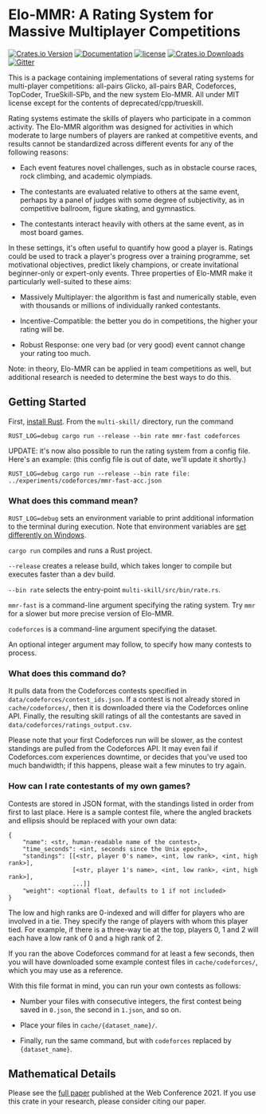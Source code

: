 # Elo-MMR: A Rating System for Massive Multiplayer Competitions

[![Crates.io Version](https://img.shields.io/crates/v/multi-skill.svg)](https://crates.io/crates/multi-skill)
[![Documentation](https://docs.rs/multi-skill/badge.svg)](https://docs.rs/multi-skill)
[![license](https://img.shields.io/badge/license-MIT-blue.svg)](https://github.com/EbTech/Elo-MMR/blob/master/LICENSE)
[![Crates.io Downloads](https://img.shields.io/crates/d/multi-skill.svg)](https://crates.io/crates/multi-skill)
[![Gitter](https://badges.gitter.im/multi-skill/community.svg)](https://gitter.im/multi-skill/community?utm_source=badge&utm_medium=badge&utm_campaign=pr-badge)

This is a package containing implementations of several rating systems for multi-player competitions: all-pairs Glicko, all-pairs BAR, Codeforces, TopCoder, TrueSkill-SPb, and the new system Elo-MMR. All under MIT license except for the contents of deprecated/cpp/trueskill.

Rating systems estimate the skills of players who participate in a common activity. The Elo-MMR algorithm was designed for activities in which moderate to large numbers of players are ranked at competitive events, and results cannot be standardized across different events for any of the following reasons:

- Each event features novel challenges, such as in obstacle course races, rock climbing, and academic olympiads.

- The contestants are evaluated relative to others at the same event, perhaps by a panel of judges with some degree of subjectivity, as in competitive ballroom, figure skating, and gymnastics.

- The contestants interact heavily with others at the same event, as in most board games.

In these settings, it's often useful to quantify how good a player is. Ratings could be used to track a player's progress over a training programme, set motivational objectives, predict likely champions, or create invitational beginner-only or expert-only events. Three properties of Elo-MMR make it particularly well-suited to these aims:

- Massively Multiplayer: the algorithm is fast and numerically stable, even with thousands or millions of individually ranked contestants.

- Incentive-Compatible: the better you do in competitions, the higher your rating will be.

- Robust Response: one very bad (or very good) event cannot change your rating too much.

Note: in theory, Elo-MMR can be applied in team competitions as well, but additional research is needed to determine the best ways to do this.

## Getting Started

First, [install Rust](https://www.rust-lang.org/tools/install). From the `multi-skill/` directory, run the command
```
RUST_LOG=debug cargo run --release --bin rate mmr-fast codeforces
```

UPDATE: it's now also possible to run the rating system from a config file. Here's an example: (this config file is out of date, we'll update it shortly.)
```
RUST_LOG=debug cargo run --release --bin rate file: ../experiments/codeforces/mmr-fast-acc.json
```

### What does this command mean?

`RUST_LOG=debug` sets an environment variable to print additional information to the terminal during execution. Note that environment variables are [set differently on Windows](https://stackoverflow.com/questions/18433840/logging-rust-programs).

`cargo run` compiles and runs a Rust project.

`--release` creates a release build, which takes longer to compile but executes faster than a dev build.

`--bin rate` selects the entry-point `multi-skill/src/bin/rate.rs`.

`mmr-fast` is a command-line argument specifying the rating system. Try `mmr` for a slower but more precise version of Elo-MMR.

`codeforces` is a command-line argument specifying the dataset.

An optional integer argument may follow, to specify how many contests to process.

### What does this command do?

It pulls data from the Codeforces contests specified in `data/codeforces/contest_ids.json`. If a contest is not already stored in `cache/codeforces/`, then it is downloaded there via the Codeforces online API. Finally, the resulting skill ratings of all the contestants are saved in `data/codeforces/ratings_output.csv`.

Please note that your first Codeforces run will be slower, as the contest standings are pulled from the Codeforces API. It may even fail if Codeforces.com experiences downtime, or decides that you've used too much bandwidth; if this happens, please wait a few minutes to try again.

### How can I rate contestants of my own games?

Contests are stored in JSON format, with the standings listed in order from first to last place. Here is a sample contest file, where the angled brackets and ellipsis should be replaced with your own data:
```
{
    "name": <str, human-readable name of the contest>, 
    "time_seconds": <int, seconds since the Unix epoch>, 
    "standings": [[<str, player 0's name>, <int, low rank>, <int, high rank>], 
                  [<str, player 1's name>, <int, low rank>, <int, high rank>],
                  ...]]
    "weight": <optional float, defaults to 1 if not included>
}
```
The low and high ranks are 0-indexed and will differ for players who are involved in a tie. They specify the range of players with whom this player tied. For example, if there is a three-way tie at the top, players 0, 1 and 2 will each have a low rank of 0 and a high rank of 2.

If you ran the above Codeforces command for at least a few seconds, then you will have downloaded some example contest files in `cache/codeforces/`, which you may use as a reference.

With this file format in mind, you can run your own contests as follows:

- Number your files with consecutive integers, the first contest being saved in `0.json`, the second in `1.json`, and so on.

- Place your files in `cache/{dataset_name}/`.

- Finally, run the same command, but with `codeforces` replaced by `{dataset_name}`.

## Mathematical Details

Please see the [full paper](paper/EloMMR.pdf) published at the Web Conference 2021. If you use this crate in your research, please consider citing our paper.
